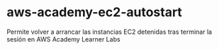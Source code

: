 # aws-academy-ec2-autostart
Permite volver a arrancar las instancias EC2 detenidas tras terminar la sesión en AWS Academy Learner Labs
